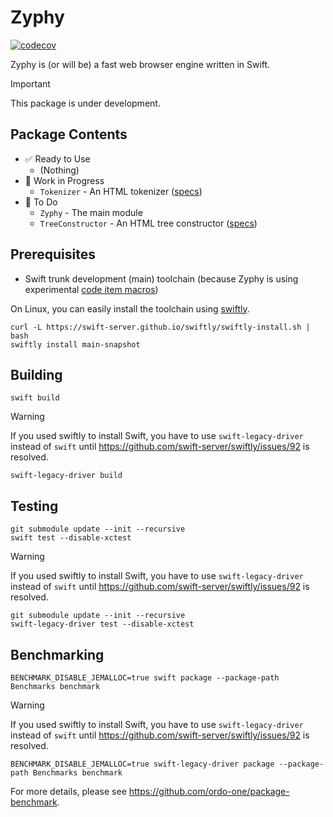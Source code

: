 # Zyphy

[![codecov](https://codecov.io/gh/kkk669/zyphy/graph/badge.svg?token=AGD0MP5FCP)](https://codecov.io/gh/kkk669/zyphy)

Zyphy is (or will be) a fast web browser engine written in Swift.

> [!IMPORTANT]
> This package is under development.

## Package Contents

- ✅ Ready to Use
  - (Nothing)
- 🚧 Work in Progress
  - `Tokenizer` - An HTML tokenizer ([specs](https://html.spec.whatwg.org/multipage/parsing.html#tokenization))
- 🥚 To Do
  - `Zyphy` - The main module
  - `TreeConstructor` - An HTML tree constructor ([specs](https://html.spec.whatwg.org/multipage/parsing.html#tree-construction))

## Prerequisites

- Swift trunk development (main) toolchain (because Zyphy is using experimental [code item macros](https://github.com/apple/swift-evolution/blob/main/visions/macros.md#macro-roles))

On Linux, you can easily install the toolchain using [swiftly](https://swift-server.github.io/swiftly/).

```shell
curl -L https://swift-server.github.io/swiftly/swiftly-install.sh | bash
swiftly install main-snapshot
```

## Building

```shell
swift build
```

> [!WARNING]
> If you used swiftly to install Swift, you have to use `swift-legacy-driver` instead of `swift` until https://github.com/swift-server/swiftly/issues/92 is resolved.
>
> ```shell
> swift-legacy-driver build
> ```

## Testing

```shell
git submodule update --init --recursive
swift test --disable-xctest
```

> [!WARNING]
> If you used swiftly to install Swift, you have to use `swift-legacy-driver` instead of `swift` until https://github.com/swift-server/swiftly/issues/92 is resolved.
>
> ```shell
> git submodule update --init --recursive
> swift-legacy-driver test --disable-xctest
> ```

## Benchmarking

```shell
BENCHMARK_DISABLE_JEMALLOC=true swift package --package-path Benchmarks benchmark
```

> [!WARNING]
> If you used swiftly to install Swift, you have to use `swift-legacy-driver` instead of `swift` until https://github.com/swift-server/swiftly/issues/92 is resolved.
>
> ```shell
> BENCHMARK_DISABLE_JEMALLOC=true swift-legacy-driver package --package-path Benchmarks benchmark
> ```

For more details, please see https://github.com/ordo-one/package-benchmark.
